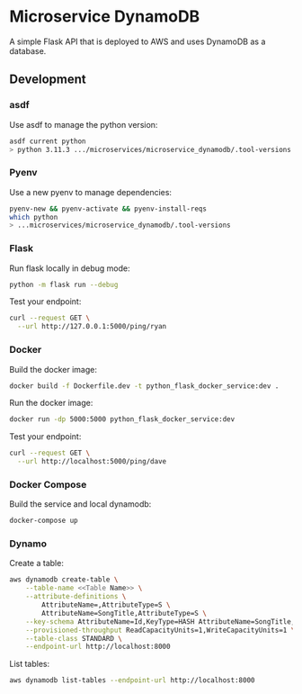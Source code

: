 # Microservice DynamoDB
A simple Flask API that is deployed to AWS and uses DynamoDB as a database.

## Development
### asdf
Use asdf to manage the python version:
```bash
asdf current python
> python 3.11.3 .../microservices/microservice_dynamodb/.tool-versions
```
### Pyenv
Use a new pyenv to manage dependencies:
```bash
pyenv-new && pyenv-activate && pyenv-install-reqs
which python
> ...microservices/microservice_dynamodb/.tool-versions
```
### Flask
Run flask locally in debug mode:
```bash
python -m flask run --debug
```
Test your endpoint:
```bash
curl --request GET \
  --url http://127.0.0.1:5000/ping/ryan
```
### Docker
Build the docker image:
```bash
docker build -f Dockerfile.dev -t python_flask_docker_service:dev .
```
Run the docker image:
```bash
docker run -dp 5000:5000 python_flask_docker_service:dev
```
Test your endpoint:
```bash
curl --request GET \
  --url http://localhost:5000/ping/dave
```
### Docker Compose
Build the service and local dynamodb:
```bash
docker-compose up
```
### Dynamo
Create a table:
```bash
aws dynamodb create-table \
    --table-name <<Table Name>> \
    --attribute-definitions \
        AttributeName=,AttributeType=S \
        AttributeName=SongTitle,AttributeType=S \
    --key-schema AttributeName=Id,KeyType=HASH AttributeName=SongTitle,KeyType=RANGE \
    --provisioned-throughput ReadCapacityUnits=1,WriteCapacityUnits=1 \
    --table-class STANDARD \
    --endpoint-url http://localhost:8000
```
List tables:
```bash
aws dynamodb list-tables --endpoint-url http://localhost:8000
```